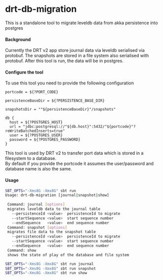 # drt-db-migration
This is a standalone tool to migrate leveldb data from akka persistence into postgres


#### Background
Currently the DRT v2 app store journal data via leveldb serialised via protobuf. The snapshots are stored in a file system also serialised with protobuf.
After this tool is run, the data will be in postgres.

#### Configure the tool
To use this tool you need to provide the following configuration
```
portcode = ${?PORT_CODE}

persistenceBaseDir = ${?PERSISTENCE_BASE_DIR}

snapshotsDir = ""${persistenceBaseDir}"/snapshots"

db {
  host = ${?POSTGRES_HOST}
  url = "jdbc:postgresql://"${db.host}":5432/"${portcode}"?reWriteBatchedInserts=true"
  user = ${?POSTGRES_USER}
  password = ${?POSTGRES_PASSWORD}
}

```
This tool is used by DRT v2 to transfer port data which is stored in a filesystem to a database.  
By default if you provide the portcode it assumes the user/password and database name is also the same.

#### Usage 

```bash
SBT_OPTS="-Xms8G -Xmx8G" sbt run 
Usage: drt-db-migration [journal|snapshot|show]
 
 Command: journal [options]
 migrates leveldb data to the journal table
   --persistenceId <value>  persistenceId to migrate
   --startSequence <value>  start sequence number
   --endSequence   <value>  end sequence number
 Command: snapshot [options]
 migrates file data to the snapshot table
   --persistenceId <value>  persistenceId to migrate
   --startSequence <value>  start sequence number
   --endSequence   <value>  end sequence number
 Command: show
 shows the state of play of the database and file system

```

```bash
SBT_OPTS="-Xms8G -Xmx8G" sbt run journal
SBT_OPTS="-Xms8G -Xmx8G" sbt run snapshot
SBT_OPTS="-Xms8G -Xmx8G" sbt run show
```

